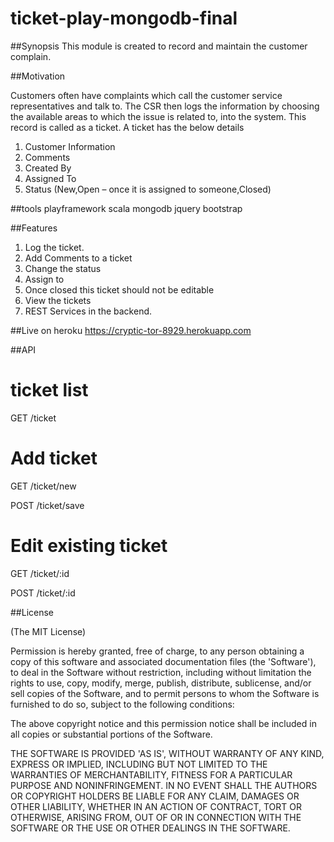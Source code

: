# ticket-play-mongodb-final

##Synopsis
 This module is created to record and maintain the customer complain.

##Motivation

Customers often have complaints which call the customer service representatives and talk to. 
The CSR then logs the information by choosing the available areas to which the issue is related to, into the system.
This record is called as a ticket. A ticket has the below details
1. Customer Information
2. Comments
3. Created By
4. Assigned To
5. Status (New,Open – once it is assigned to someone,Closed)

##tools
 playframework
 scala
 mongodb
 jquery
 bootstrap

##Features 

1. Log the ticket.
2. Add Comments to a ticket
3. Change the status
4. Assign to
5. Once closed this ticket should not be editable
6. View the tickets
7. REST Services in the backend.

##Live on heroku 
https://cryptic-tor-8929.herokuapp.com


##API 
 # ticket list

GET /ticket

 # Add ticket

GET /ticket/new

POST /ticket/save

 # Edit existing ticket

GET /ticket/:id

POST /ticket/:id





##License

(The MIT License)

Permission is hereby granted, free of charge, to any person obtaining a copy of this software and associated documentation files (the 'Software'), to deal in the Software without restriction, including without limitation the rights to use, copy, modify, merge, publish, distribute, sublicense, and/or sell copies of the Software, and to permit persons to whom the Software is furnished to do so, subject to the following conditions:

The above copyright notice and this permission notice shall be included in all copies or substantial portions of the Software.

THE SOFTWARE IS PROVIDED 'AS IS', WITHOUT WARRANTY OF ANY KIND, EXPRESS OR IMPLIED, INCLUDING BUT NOT LIMITED TO THE WARRANTIES OF MERCHANTABILITY, FITNESS FOR A PARTICULAR PURPOSE AND NONINFRINGEMENT. IN NO EVENT SHALL THE AUTHORS OR COPYRIGHT HOLDERS BE LIABLE FOR ANY CLAIM, DAMAGES OR OTHER LIABILITY, WHETHER IN AN ACTION OF CONTRACT, TORT OR OTHERWISE, ARISING FROM, OUT OF OR IN CONNECTION WITH THE SOFTWARE OR THE USE OR OTHER DEALINGS IN THE SOFTWARE.
